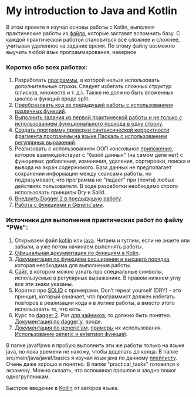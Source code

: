 # My introduction to Java and Kotlin

В этом проекте я изучал основы работы с Kotlin, выполняя практические работы из [файла](https://github.com/FredNekrasov/My_introduction_to_java_and_kotlin/blob/main/PWs.pdf), которые заставят вспомнить базу. С каждой практической работой становиться все сложнее и сложнее, учитывая уделенное на задание время. По этому файлу возможно выучить любой язык программирования, наверное.

### Коротко обо всех работах:
1) Разработать [программы](https://github.com/FredNekrasov/My_introduction_to_java_and_kotlin/tree/main/src/main/java/kotlinf/pws/firstPW), в которой нельзя использовать дополнительные строки. Следует избегать сложных структур (списков, множеств и т. д.). Также не должно быть вложенных циклов и функций вроде split.
2) [Преобразовать код из предыдущей работы с использованием различных функций](https://github.com/FredNekrasov/My_introduction_to_java_and_kotlin/tree/main/src/main/java/kotlinf/pws/secondPW).
3) [Выполнить задания из первой практической работы и не только с использованием функционального подхода в одну строку](https://github.com/FredNekrasov/My_introduction_to_java_and_kotlin/tree/main/src/main/java/kotlinf/pws/thirdPW).
4) [Создать программу проверки синтаксической корректности фрагмента программы на языке Паскаль с использованием регулярных выражений](https://github.com/FredNekrasov/My_introduction_to_java_and_kotlin/blob/main/src/main/java/kotlinf/pws/fourthPW.kt).
5) Реализовать с использованием ООП консольное [приложение](https://github.com/FredNekrasov/My_introduction_to_java_and_kotlin/tree/main/src/main/java/kotlinf/pws/fifthPW), которое взаимодействует с "базой данных" (на самом деле нет) с функциями: добавления, изменения, удаления, сортировки, поиска и вывода на экран содержимого. База данных не предполагает сохранении информации между сеансами работы, но подразумевает, что программа не "падает" при (почти) любых действиях пользователя. В ходе разработки необходимо строго использовать принципы Dry и Solid.
6) [Внедрить Dagger 2 в предыдущую работу](https://github.com/FredNekrasov/My_introduction_to_java_and_kotlin/tree/main/src/main/java/kotlinf/pws/sixthPW).
7) [Работа с функциями и Generic'ами](https://github.com/FredNekrasov/My_introduction_to_java_and_kotlin/tree/main/src/main/java/kotlinf/pws/seventhPW).

### Источники для выполнения практических работ по файлу "PWs":
1. Открываем файл [kotlin](https://github.com/FredNekrasov/My_introduction_to_java_and_kotlin/blob/main/src/main/java/kotlinf/course/Basic.kt) или [java](https://github.com/FredNekrasov/My_introduction_to_java_and_kotlin/blob/main/src/main/java/javaf/basics/ForBasics.java). Читаем и гуглим, если не знаете или забыли, а уже потом начинаем выполнять работы.
2. [Официальная документация по функциям в Kotin](https://kotlinlang.org/docs/functions.html#parameters).
3. [Документация по функциям расширения и высшего порядка](https://kotlinlang.org/api/latest/jvm/stdlib/kotlin.collections/), которая необходима для выполнения работы.
4. [Cайт](https://regex101.com/), в котором можно узнать про специальные символы, используемые в регулярных выражениях. В правом нижнем углу все эти знаки указаны.
5. Коротко про [SOLID](https://www.youtube.com/watch?v=A6wEkG4B38E&list=LL&index=27) с примерами. Don’t repeat yourself (DRY) - это принцип, который означает, что программист должен избегать повторов в реализации кода и в логике работы, а вместо этого использовать то, что есть.
6. Курс по [dagger 2](https://www.youtube.com/watch?v=G5P_vDL1ZLg&list=PL0SwNXKJbuNkYFUda5rlA-odAVyWItRCP). Раз [для чайников](https://www.youtube.com/watch?v=G5P_vDL1ZLg&list=PL0SwNXKJbuNkYFUda5rlA-odAVyWItRCP), то должно быть понятно. [Документация по dagger'у](https://dagger.dev/dev-guide/), вроде.
7. [Документация по generic'ам](https://kotlinlang.org/docs/generics.html#underscore-operator-for-type-arguments), [примеры](https://www.youtube.com/watch?v=b4-4Q-xekHs&list=PLxizNdMtXgxo0y4n-jK_YrQNrI4sPoDFo&index=23) их использования. [Использование generic и extension функций](https://www.youtube.com/watch?v=V-3L2TEdJXs&t=74s).

В папке javaf/pws я пробую выполнить эти же работы только на языке java, но пока времени не нахожу, чтобы доделать до конца. В папке src/main/java/javaf/basics я изучал язык java по данному [плейлисту](https://www.youtube.com/watch?v=FR7vWoCWOMM&list=PLw265NhvhLXHptSyZ93dFd_7AoPnJTF1T). Очень даже хорошо и понятно. В папке "practical_tasks" готовился к экзамену. Можно сказать, что вспоминал прошлое и заодно помог одногруппникам.

Быстрое введение в [Kotlin](https://stepik.org/course/4222/promo) от авторов языка.
